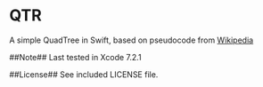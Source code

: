 QTR
===

A simple QuadTree in Swift, based on pseudocode from [Wikipedia](http://en.wikipedia.org/wiki/Quadtree)


##Note##
Last tested in Xcode 7.2.1


##License##
See included LICENSE file.